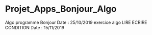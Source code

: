 # Projet_Apps_Bonjour_Algo
Algo programme Bonjour
Date : 25/10/2019
exercice algo LIRE ECRIRE CONDITION
Date : 15/11/2019
